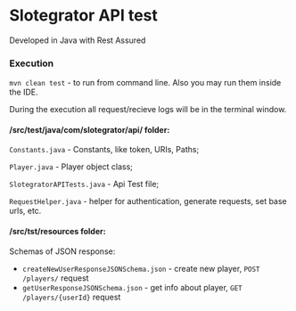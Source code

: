 # Slotegrator API test

Developed in Java with Rest Assured 

### Execution
`mvn clean test` - to run from command line. Also you may run them inside the IDE.

During the execution all request/recieve logs will be in the terminal window.

#### /src/test/java/com/slotegrator/api/ folder:

`Constants.java` - Constants, like token,  URIs, Paths;
 
 `Player.java` - Player object class;
 
 `SlotegratorAPITests.java` - Api Test file;
 
 `RequestHelper.java` - helper for authentication, generate requests, set base urls, etc.
 
 #### /src/tst/resources folder:
 
 Schemas of JSON response:
 * `createNewUserResponseJSONSchema.json` - create new player, `POST /players/` request 
 * `getUserResponseJSONSchema.json` - get info about player, `GET /players/{userId}` request 
 
